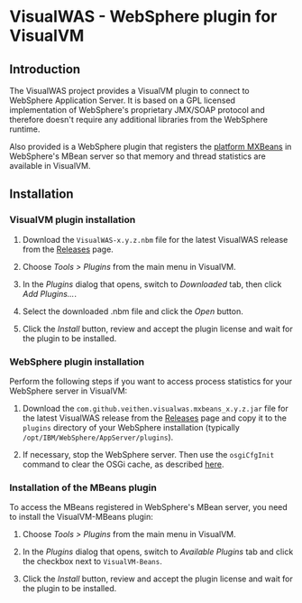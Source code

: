 VisualWAS - WebSphere plugin for VisualVM
=========================================

## Introduction

The VisualWAS project provides a VisualVM plugin to connect to WebSphere Application Server. It is based on a GPL licensed implementation of WebSphere's proprietary JMX/SOAP protocol and therefore doesn't require any additional libraries from the WebSphere runtime.

Also provided is a WebSphere plugin that registers the [platform MXBeans][1] in WebSphere's MBean server so that memory and thread statistics are available in VisualVM.

## Installation

### VisualVM plugin installation

1. Download the `VisualWAS-x.y.z.nbm` file for the latest VisualWAS release from the [Releases][2] page.

1. Choose _Tools > Plugins_ from the main menu in VisualVM.

1. In the _Plugins_ dialog that opens, switch to _Downloaded_ tab, then click _Add Plugins..._.

1. Select the downloaded .nbm file and click the _Open_ button.

1. Click the _Install_ button, review and accept the plugin license and wait for the plugin to be installed.

### WebSphere plugin installation

Perform the following steps if you want to access process statistics for your WebSphere server in VisualVM:

1. Download the `com.github.veithen.visualwas.mxbeans_x.y.z.jar` file for the latest VisualWAS release from the [Releases][2] page and copy it to the `plugins` directory of your WebSphere installation (typically `/opt/IBM/WebSphere/AppServer/plugins`).

1. If necessary, stop the WebSphere server. Then use the `osgiCfgInit` command to clear the OSGi cache, as described [here][3].

### Installation of the MBeans plugin

To access the MBeans registered in WebSphere's MBean server, you need to install the VisualVM-MBeans plugin:

1. Choose _Tools > Plugins_ from the main menu in VisualVM.

1. In the _Plugins_ dialog that opens, switch to _Available Plugins_ tab and click the checkbox next to `VisualVM-Beans`.

1. Click the _Install_ button, review and accept the plugin license and wait for the plugin to be installed.

[1]: http://docs.oracle.com/javase/7/docs/technotes/guides/management/mxbeans.html
[2]: https://github.com/veithen/visualwas/releases
[3]: http://www-01.ibm.com/support/docview.wss?uid=swg21607887
